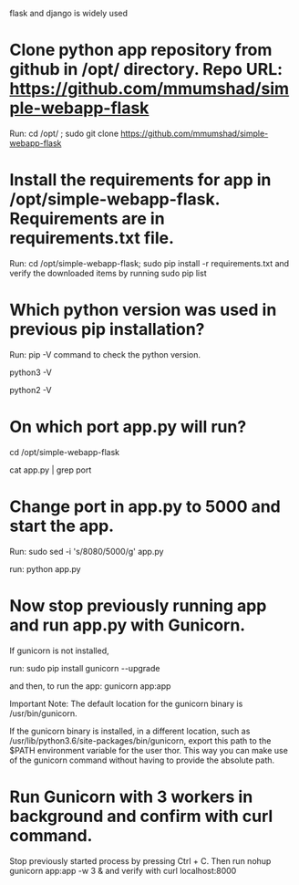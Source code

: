  flask and django is widely used

 # Clone python app repository from github in /opt/ directory. Repo URL: https://github.com/mmumshad/simple-webapp-flask

 Run: cd /opt/ ; sudo git clone https://github.com/mmumshad/simple-webapp-flask

 # Install the requirements for app in /opt/simple-webapp-flask. Requirements are in requirements.txt file.

 Run: cd /opt/simple-webapp-flask; sudo pip install -r requirements.txt and verify the downloaded items by running sudo pip list

 # Which python version was used in previous pip installation?

Run: pip -V command to check the python version.

python3 -V

python2 -V

# On which port app.py will run?

cd /opt/simple-webapp-flask

cat app.py | grep port

# Change port in app.py to 5000 and start the app.

Run: sudo sed -i 's/8080/5000/g' app.py

run: python app.py

# Now stop previously running app and run app.py with Gunicorn.

If gunicorn is not installed, 

run: sudo pip install gunicorn --upgrade 

and then, to run the app: gunicorn app:app

Important Note: The default location for the gunicorn binary is /usr/bin/gunicorn.

If the gunicorn binary is installed, in a different location, such as /usr/lib/python3.6/site-packages/bin/gunicorn, export this path to the $PATH environment variable for the user thor.
This way you can make use of the gunicorn command without having to provide the absolute path.

# Run Gunicorn with 3 workers in background and confirm with curl command.

Stop previously started process by pressing Ctrl + C. Then run nohup gunicorn app:app -w 3 & and verify with curl localhost:8000























